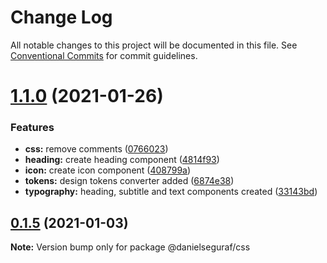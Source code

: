 # Change Log

All notable changes to this project will be documented in this file.
See [Conventional Commits](https://conventionalcommits.org) for commit guidelines.

# [1.1.0](https://github.com/daniseguraf/react-components-library/compare/v0.1.5...v1.1.0) (2021-01-26)


### Features

* **css:** remove comments ([0766023](https://github.com/daniseguraf/react-components-library/commit/0766023ed7f8f535a4aa5751aa851245f585611e))
* **heading:** create heading component ([4814f93](https://github.com/daniseguraf/react-components-library/commit/4814f939dd9817ca97cdb70f63aa821f07c5d750))
* **icon:** create icon component ([408799a](https://github.com/daniseguraf/react-components-library/commit/408799afc657347117a728e5658727f4e7f8856b))
* **tokens:** design tokens converter added ([6874e38](https://github.com/daniseguraf/react-components-library/commit/6874e38462348f83dd10acc12c0bd5a25610c123))
* **typography:** heading, subtitle and text components created ([33143bd](https://github.com/daniseguraf/react-components-library/commit/33143bd5ac34a2dd34c70aa450f996e85e791c2a))





## [0.1.5](https://github.com/daniseguraf/react-components-library/compare/v0.1.4...v0.1.5) (2021-01-03)

**Note:** Version bump only for package @danielseguraf/css
